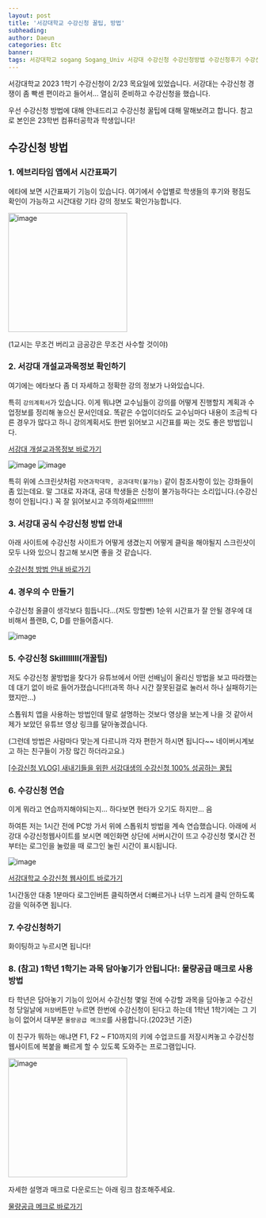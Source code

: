 ```yaml
---
layout: post
title: '서강대학교 수강신청 꿀팁, 방법'
subheading:
author: Daeun
categories: Etc
banner:
tags: 서강대학교 sogang Sogang_Univ 서강대 수강신청 수강신청방법 수강신청후기 수강신청꿀팁 2023 대학생
---
```


서강대학교 2023 1학기 수강신청이 2/23 목요일에 있었습니다. 서강대는 수강신청 경쟁이 좀 빡센 편이라고 들어서... 열심히 준비하고 수강신청을 했습니다.

우선 수강신청 방법에 대해 안내드리고 수강신청 꿀팁에 대해 말해보려고 합니다. 참고로 본인은 23학번 컴퓨터공학과 학생입니다!

## 수강신청 방법

### 1. 에브리타임 앱에서 시간표짜기
에타에 보면 시간표짜기 기능이 있습니다. 여기에서 수업별로 학생들의 후기와 평점도 확인이 가능하고 시간대랑 기타 강의 정보도 확인가능합니다. 

<img width="240" alt="image" src="https://user-images.githubusercontent.com/79370538/222281418-681454bd-3c37-439f-8538-3a88110d502e.png">

(1교시는 무조건 버리고 금공강은 무조건 사수할 것이야)

### 2. 서강대 개설교과목정보 확인하기
여기에는 에타보다 좀 더 자세하고 정확한 강의 정보가 나와있습니다.

특히 `강의계획서`가 있습니다. 이게 뭐냐면 교수님들이 강의를 어떻게 진행할지 계획과 수업정보를 정리해 놓으신 문서인데요. 똑같은 수업이더라도 교수님마다 내용이 조금씩 다른 경우가 많다고 하니 강의계획서도 한번 읽어보고 시간표를 짜는 것도 좋은 방법입니다.

[서강대 개설교과목정보 바로가기](http://sis109.sogang.ac.kr/sap/bc/webdynpro/sap/zcmw9016?sap-language=KO&sap-cssurl=http%3a%2f%2fsaint.sogang.ac.kr%3a80%2fcom.sap.portal.design.urdesigndata%2fthemes%2fportal%2fcustom_tradeshow_01%2fls%2fls_sf3.css%3fv%3d10.30.7.261448.1491647873000#)

![image](https://user-images.githubusercontent.com/79370538/222278013-691449b8-3376-4cb5-bdc2-081cee6778bd.png)
![image](https://user-images.githubusercontent.com/79370538/222278079-97c88822-e507-4b96-b8ce-7c4fa96c288a.png)

특히 위에 스크린샷처럼 `자연과학대학, 공과대학(불가능)` 같이 참조사항이 있는 강좌들이 좀 있는데요. 말 그대로 자과대, 공대 학생들은 신청이 불가능하다는 소리입니다.(수강신청이 안됩니다.) 꼭 잘 읽어보시고 주의하세요!!!!!!!!

### 3. 서강대 공식 수강신청 방법 안내
아래 사이트에 수강신청 사이트가 어떻게 생겼는지 어떻게 클릭을 해야될지  스크린샷이 모두 나와 있으니 참고해 보시면 좋을 것 같습니다. 

[수강신청 방법 안내 바로가기](http://www.sogang.ac.kr/notice/haksa/soogang/notice.html)

### 4. 경우의 수 만들기
수강신청 올클이 생각보다 힘듭니다...(저도 망할뻔) 1순위 시간표가 잘 안될 경우에 대비해서 플랜B, C, D를 만들어줍시다. 

![image](https://user-images.githubusercontent.com/79370538/222281860-eaeb9653-7206-45db-bf35-ec837e6a1752.png)

### 5. 수강신청 Skillllllll(개꿀팁)
저도 수강신청 꿀방법을 찾다가 유튜브에서 어떤 선배님이 올리신 방법을 보고 따라했는데 대기 없이 바로 들어가졌습니다!!(과목 하나 시간 잘못된걸로 눌러서 하나 실패하기는 했지만...)

스톱워치 앱을 사용하는 방법인데 말로 설명하는 것보다 영상을 보는게 나을 것 같아서 제가 보았던 유튜브 영상 링크를 달아놓겠습니다.

(그런데 방법은 사람마다 맞는게 다르니까 각자 편한거 하시면 됩니다~~ 네이버시계보고 하는 친구들이 가장 많긴 하더라고요.)

[[수강신청 VLOG] 새내기들을 위한 서강대생의 수강신청 100% 성공하는 꿀팁](https://www.youtube.com/watch?v=kL_FGeohV3k)

### 6. 수강신청 연습
이게 뭐라고 연습까지해야되는지... 하다보면 현타가 오기도 하지만... 음 

하여튼 저는 1시간 전에 PC방 가서 위에 스톱워치 방법을 계속 연습했습니다. 아래에 서강대 수강신청웹사이트를 보시면 메인화면 상단에 서버시간이 뜨고 수강신청 몇시간 전부터는 로그인을 눌렀을 때 로그인 눌린 시간이 표시됩니다. 

![image](https://user-images.githubusercontent.com/79370538/222281216-e035147b-7c4a-4816-90e1-ac3663b76b99.png)

[서강대학교 수강신청 웹사이트 바로가기](https://sis109.sogang.ac.kr/sap/bc/bsp/sap/zcm001/default.htm)

1시간동안 대충 1분마다 로그인버튼 클릭하면서 더빠르거나 너무 느리게 클릭 안하도록 감을 익혀주면 됩니다.

### 7. 수강신청하기
화이팅하고 누르시면 됩니다!

### 8. (참고) 1학년 1학기는 과목 담아놓기가 안됩니다!: 물량공급 매크로 사용 방법
타 학년은 담아놓기 기능이 있어서 수강신청 몇일 전에 수강할 과목을 담아놓고 수강신청 당일날에 `저장`버튼만 누르면 한번에 수강신청이 된다고 하는데 1학년 1학기에는 그 기능이 없어서 대부분 `물량공급 메크로`를 사용합니다.(2023년 기준)

이 친구가 뭐하는 애냐면 F1, F2 ~ F10까지의 키에 수업코드를 저장시켜놓고 수강신청 웹사이트에 복붙을 빠르게 할 수 있도록 도와주는 프로그램입니다.

<img width="240" alt="image" src="https://user-images.githubusercontent.com/79370538/222282169-375473ef-c4f9-4156-90c8-c781dd09a747.png">

자세한 설명과 매크로 다운로드는 아래 링크 참조해주세요.

[물량공급 메크로 바로가기](https://kyu7002.me/168)